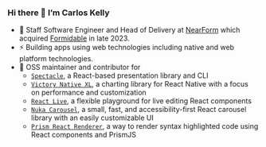### Hi there 👋 I’m Carlos Kelly

- 🔭 Staff Software Engineer and Head of Delivery at [NearForm](https://nearform.com) which acquired [Formidable](https://formidable.com) in late 2023.
- ⚡ Building apps using web technologies including native and web platform technologies.
- 🌱 OSS maintainer and contributor for 
    - [`Spectacle`](https://github.com/FormidableLabs/spectacle), a React-based presentation library and CLI
    - [`Victory Native XL`](https://github.com/FormidableLabs/victory-native-xl), a charting library for React Native with a focus on performance and customization
    - [`React Live`](https://github.com/FormidableLabs/react-live), a flexible playground for live editing React components
    - [`Nuka Carousel`](https://github.com/FormidableLabs/nuka-carousel), a small, fast, and accessibility-first React carousel library with an easily customizable UI 
    - [`Prism React Renderer`](https://github.com/FormidableLabs/prism-react-renderer), a way to render syntax highlighted code using React components and PrismJS


